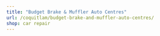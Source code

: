 ```yaml
---
title: "Budget Brake & Muffler Auto Centres"
url: /coquitlam/budget-brake-and-muffler-auto-centres/
shop: car repair
---
```


